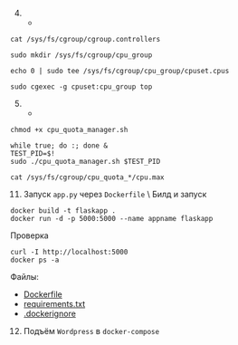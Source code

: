 4. -
```shell
cat /sys/fs/cgroup/cgroup.controllers

sudo mkdir /sys/fs/cgroup/cpu_group

echo 0 | sudo tee /sys/fs/cgroup/cpu_group/cpuset.cpus

sudo cgexec -g cpuset:cpu_group top

```

5. -
```shell
chmod +x cpu_quota_manager.sh

while true; do :; done &
TEST_PID=$!
sudo ./cpu_quota_manager.sh $TEST_PID

cat /sys/fs/cgroup/cpu_quota_*/cpu.max
```
11. Запуск `app.py` через `Dockerfile` \\
Билд и запуск
```shell
docker build -t flaskapp .
docker run -d -p 5000:5000 --name appname flaskapp
```
Проверка
```shell
curl -I http://localhost:5000
docker ps -a
```
Файлы:
- [Dockerfile](./Dockerfile)
- [requirements.txt](./requirements.txt)
- [.dockerignore](./.dockerignore)

12. Подъём `Wordpress` в `docker-compose` 
